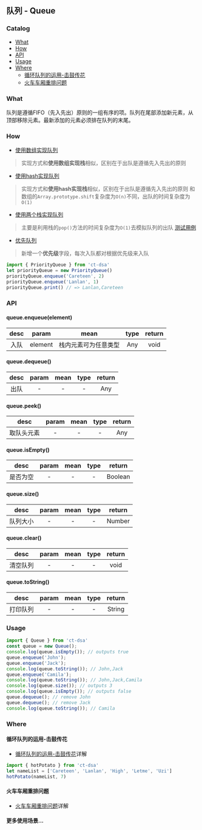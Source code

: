 ## 队列 - Queue

### Catalog

- [What](#what)
- [How](#how)
- [API](#api)
- [Usage](#usage)
- [Where](#where)
  - [循环队列的运用-击鼓传花](#循环队列的运用-击鼓传花)
  - [火车车厢重排问题](#火车车厢重排问题)

### What

队列是遵循FIFO（先入先出）原则的一组有序的项。队列在尾部添加新元素，从顶部移除元素。最新添加的元素必须排在队列的末尾。

### How

- [使用数组实现队列](./queue-array.js)
> 实现方式和**使用数组实现栈**相似，区别在于出队是遵循先入先出的原则

- [使用hash实现队列](./queue.js)
> 实现方式和**使用hash实现栈**相似，区别在于出队是遵循先入先出的原则
> 和数组的`Array.prototype.shift`复杂度为`O(n)`不同，出队的时间复杂度为`O(1)`

- [使用两个栈实现队列](./queue-stack.js)
> 主要是利用栈的`pop()`方法的时间复杂度为`O(1)`去模拟队列的出队
> [测试用例](../../test/queue.spec.js#L40)

- [优先队列](./priority-queue.js)
> 新增一个**优先级**字段，每次入队都对根据优先级来入队

```js
import { PriorityQueue } from 'ct-dsa'
let priorityQueue = new PriorityQueue()
priorityQueue.enqueue('Careteen', 2)
priorityQueue.enqueue('Lanlan', 1)
priorityQueue.print() // => Lanlan,Careteen
```

### API

#### queue.enqueue(element)

| desc | param | mean | type | return |
| :---: | :---: | :--: | :--: | :--: |
| 入队 | element | 栈内元素可为任意类型 | Any | void |

#### queue.dequeue()

| desc | param | mean | type | return |
| :---: | :---: | :--: | :--: | :--: |
| 出队 | - | - | - | Any |

#### queue.peek()

| desc | param | mean | type | return |
| :---: | :---: | :--: | :--: | :--: |
| 取队头元素 | - | - | - | Any |

#### queue.isEmpty()

| desc | param | mean | type | return |
| :---: | :---: | :--: | :--: | :--: |
| 是否为空 | - | - | - | Boolean |

#### queue.size()

| desc | param | mean | type | return |
| :---: | :---: | :--: | :--: | :--: |
| 队列大小 | - | - | - | Number |

#### queue.clear()

| desc | param | mean | type | return |
| :---: | :---: | :--: | :--: | :--: |
| 清空队列 | - | - | - | void |

#### queue.toString()

| desc | param | mean | type | return |
| :---: | :---: | :--: | :--: | :--: |
| 打印队列 | - | - | - | String |

### Usage

```js
import { Queue } from 'ct-dsa'
const queue = new Queue();
console.log(queue.isEmpty()); // outputs true
queue.enqueue('John');
queue.enqueue('Jack');
console.log(queue.toString()); // John,Jack
queue.enqueue('Camila');
console.log(queue.toString()); // John,Jack,Camila
console.log(queue.size()); // outputs 3
console.log(queue.isEmpty()); // outputs false
queue.dequeue(); // remove John
queue.dequeue(); // remove Jack
console.log(queue.toString()); // Camila
```

### Where

#### 循环队列的运用-击鼓传花

- [循环队列的运用-击鼓传花](../../example/queue/hotPotato.js)详解
```js
import { hotPotato } from 'ct-dsa'
let nameList = ['Careteen', 'Lanlan', 'High', 'Letme', 'Uzi']
hotPotato(nameList, 7)
```

#### 火车车厢重排问题

- [火车车厢重排问题](./queue-problem.md)详解

#### 更多使用场景...

